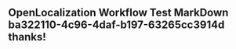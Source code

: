<properties
ms.topic="hero-topic"
ms.test1="hero-topic"
ms.test2="test"/>

## OpenLocalization Workflow Test MarkDown ba322110-4c96-4daf-b197-63265cc3914d thanks!
